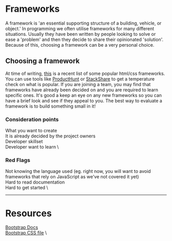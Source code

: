 # Frameworks
A framework is 'an essential supporting structure of a building, vehicle, or object.'
In programming we often utilise frameworks for many different situations. Usually they have been written by people looking to solve or ease a 'problem' and then they decide to share their opinionated 'solution'. Because of this, choosing a framework can be a very personal choice.

## Choosing a framework
At time of writing, [this](https://geekflare.com/best-css-frameworks/) is a recent list of some popular html/css frameworks. You can use tools like [ProductHunt](https://www.producthunt.com/) or [StackShare](https://stackshare.io/tools/trending) to get a temperature check on what is popular.
If you are joining a team, you may find that frameworks have already been decided on and you are required to learn specific ones. It's good a keep an eye on any new frameworks so you can have a brief look and see if they appeal to you. The best way to evaluate a framework is to build something small in it!
### Consideration points
What you want to create \
It is already decided by the project owners \
Developer skillset \
Developer want to learn \
### Red Flags
Not knowing the language used (eg. right now, you will want to avoid frameworks that rely on JavaScript as we've not covered it yet) \
Hard to read documentation \
Hard to get started \

***

# Resources
[Bootstrap Docs](https://getbootstrap.com/docs/4.5/getting-started/introduction/) \
[Bootstrap CSS file](https://stackpath.bootstrapcdn.com/bootstrap/4.5.0/css/bootstrap.css) \
